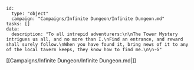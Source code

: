 ```RpgManager4
id: 
  type: "object"
  campaign: "Campaigns/Infinite Dungeon/Infinite Dungeon.md"
tasks: []
data: 
  description: "To all intrepid adventurers:\n\nThe Tower Mystery intrigues us all, and no more than I.\nFind an entrance, and reward shall surely follow.\nWhen you have found it, bring news of it to any of the local tavern keeps, they know how to find me.\n\n-G"
```

[[Campaigns/Infinite Dungeon/Infinite Dungeon.md|]]